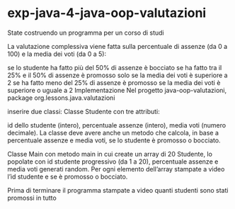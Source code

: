 # exp-java-4-java-oop-valutazioni

State costruendo un programma per un corso di studi

La valutazione complessiva viene fatta sulla percentuale di assenze (da 0 a 100) e la media dei voti (da 0 a 5):

se lo studente ha fatto più del 50% di assenze è bocciato
se ha fatto tra il 25% e il 50% di assenze è promosso solo se la media dei voti è superiore a 2
se ha fatto meno del 25% di assenze è promosso se la media dei voti è superiore o uguale a 2
Implementazione
Nel progetto java-oop-valutazioni,
package org.lessons.java.valutazioni

inserire due classi:
Classe Studente con tre attributi:

id dello studente (intero),
percentuale assenze (intero),
media voti (numero decimale).
La classe deve avere anche un metodo che calcola, in base a percentuale assenze e media voti, se lo studente è promosso o bocciato.

Classe Main con metodo main in cui create un array di 20 Studente, lo popolate con id studente progressivo (da 1 a 20), percentuale assenze e media voti generati random.
Per ogni elemento dell’array stampate a video l’id studente e se è promosso o bocciato.

Prima di terminare il programma stampate a video quanti studenti sono stati promossi in tutto
